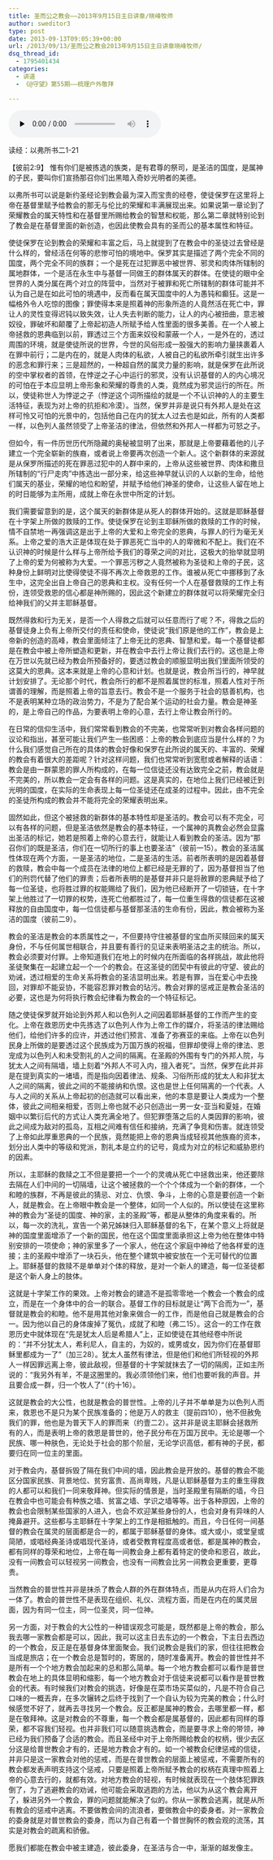 ```yaml
---
title: 圣而公之教会——2013年9月15日主日讲章/晓峰牧师
author: sweditor3
type: post
date: 2013-09-13T09:05:39+00:00
url: /2013/09/13/圣而公之教会2013年9月15日主日讲章晓峰牧师/
dsq_thread_id:
  - 1795401434
categories:
  - 讲道
  - 《@守望》第55期——梳理户外敬拜

---
```

<div id="c-9068" class="grandmp3">
  <audio src="https://t5.shwchurch.org/wp-content/uploads/2013/09/20130913165726994.mp3" controls false preload="none" autobuffer="false"></audio>
</div>

读经：以弗所书二1-21

【彼前2:9】 惟有你们是被拣选的族类，是有君尊的祭司，是圣洁的国度，是属神的子民，要叫你们宣扬那召你们出黑暗入奇妙光明者的美德。

以弗所书可以说是新约圣经论到教会最为深入而宝贵的经卷，使徒保罗在这里将上帝在基督里赋予给教会的那无与伦比的荣耀和丰满展现出来。如果说第一章论到了荣耀教会的属天特性和在基督里所赐给教会的智慧和权能，那么第二章就特别论到了教会是在基督里面的新创造，也因此使教会具有的圣而公的基本属性和特征。

使徒保罗在论到教会的荣耀和丰富之后，马上就提到了在教会中的圣徒过去曾经是什么样的，曾经活在何等的悲惨可怕的境地中。保罗其实是描述了两个完全不同的国度，两个完全不同的族群；一个是死在过犯罪恶中被世界、邪灵和肉体所辖制的属地群体，一个是活在永生中与基督一同做王的群体属天的群体。在使徒的眼中全世界的人类分属在两个对立的阵营中，当然对于被罪和死亡所辖制的群体可能并不认为自己是在如此可怕的境遇中，反而看在属天国度中的人为愚钝和癫狂。这是一幅格外令人吃惊的图像；罪使得本来是照着神的形象所造的人竟然活在死亡中，罪让人的灵性变得迟钝以致失效，让人失去判断的能力，让人的内心被扭曲，意志被奴役，罪破坏和颠覆了上帝起初造人所赋予给人性里面的很多美善。在一个人被上帝拯救的恩典临到以前，罪透过三个方面来奴役和蒙蔽一个人，一是外在的，透过周围的环境，就是使徒所说的世界，今世的风俗形成一股强大的影响力量挟裹着人在罪中前行；二是内在的，就是人肉体的私欲，人被自己的私欲所牵引就生出许多的恶念和罪行来；三是超然的，一种超自然的属灵力量的影响，就是保罗在此所说的空中掌权者的首领，在悖逆之子心中运行的邪灵，没有认识基督的人的内心境况的可怕在于本应显明上帝形象和荣耀的尊贵的人类，竟然成为邪灵运行的所在。所以，使徒称世人为悖逆之子（悖逆这个词所描绘的就是一个不认识神的人的主要生活特征，表现为对上帝的抗拒和冷漠）。当然，保罗并非是说只有外邦人是处在这样可怜又可怕的光景中的，包括他自己在内的犹太人过去也是如此，所有的人类都一样，以色列人虽然领受了上帝圣洁的律法，但依然和外邦人一样都为可怒之子。

但如今，有一件历世历代所隐藏的奥秘被显明了出来，那就是上帝要藉着他的儿子建立一个完全崭新的族裔，或者说上帝要再次创造一个新人。这个新群体的来源就是从保罗所描述的死在罪恶过犯中的人群中来的，上帝从这些被世界、肉体和撒旦所辖制的“行尸走肉”中拣选出一部分来，给这些神早就认识的人以新的生命，给他们属天的基业，荣耀的地位和盼望，并赋予给他们神圣的使命，让这些人留在地上的时日能够为主所用，成就上帝在永世中所定的计划。
  
我们需要留意到的是，这个属天的新群体是从死人的群体开始的。这就是耶稣基督在十字架上所做的救赎的工作。使徒保罗在论到主耶稣所做的救赎的工作的时候，情不自禁地一再强调这是出于上帝的大爱和上帝完全的恩典，与罪人的行为毫无关系。上帝之爱的浩大正是体现在处于罪恶死亡当中的人的卑微和不配上。我们在不认识神的时候是什么样与上帝所给予我们的尊荣之间的对比，这极大的抬举就显明了上帝的爱为何被称为大爱。一个罪恶污秽之人竟然被称为圣徒和上帝的子民，这种身份上鲜明对比使得使徒不得不再次上帝救恩的工作。谁被从死亡中挪移到了永生中，这完全出自上帝自己的恩典和主权。没有任何一个人在基督救赎的工作上有份，连领受救恩的信心都是神所赐的，因此这个新建立的群体就可以将荣耀完全归给神我们的父并主耶稣基督。

既然得救和行为无关，是否一个人得救之后就可以任意而行了呢？不，得救之后的基督徒身上负有上帝所交付的责任和使命，使徒说“我们原是他的工作”，教会是上帝新的创造的高峰，教会里面倾注了上帝无比的恩典、智慧和爱。每一个基督徒都是在教会中被上帝所塑造和更新，并在教会中去行上帝让我们去行的。这也是上帝在万世以先就已经为教会所预备好的，要透过教会的顺服显明出我们里面所领受的这莫大的恩典。这本来就是上帝的心意和计划。也就是说，教会所当行的，神早就计划安排了。无论那个时代，教会所行的都不是照着属世的标准，照着人性对于所谓善的理解，而是照着上帝的旨意去行。教会不是一个服务于社会的慈善机构，也不是表明某种立场的政治势力，不是为了配合某个运动的社会力量。教会是神圣的，是上帝自己的作品，为要表明上帝的心意，去行上帝让教会所行的。

在日常的信仰生活中，我们常常看到教会的不完美，也常常听到对教会各样问题的议论和指出，甚至可能让我们产生一些困惑：上帝的教会到底应当是什么样的？为什么我们感觉自己所在的具体的教会好像和保罗在此所说的属天的、丰富的、荣耀的教会有着很大的差距呢？针对这样问题，我们也常常听到宽慰或者解释的话语：教会是由一群蒙恩的罪人所构成的，在每一位信徒还没有达致完全之前，教会就是不完美的，所以教会一定会有各样的问题。这是真实的，在地位上我们已经被迁到光明的国度，在实际的生命表现上每一位圣徒还在成圣的过程中。因此，由不完全的圣徒所构成的教会并不能将完全的荣耀表明出来。

固然如此，但这个被拯救的新群体的基本特性却是圣洁的。教会可以有不完全，可以有各样的问题，但是圣洁依然是教会的基本特征，一个属神的真教会必然会显露出圣洁的标记，她若是照着上帝的心意去行，就能让人看到教会的圣洁。因为“那召你们的既是圣洁，你们在一切所行的事上也要圣洁”（彼前一15）。教会的圣洁属性体现在两个方面，一是圣洁的地位，二是圣洁的生活。前者所表明的是因着基督的救赎，教会中每一个成员在法律的地位上都已经是无罪的了，因为基督担当了他们的刑罚代替了他们的罪责；后者所表明的是基督并非只是将赦罪的恩典赋予给了每一位圣徒，也将胜过罪的权能赐给了我们，因为他已经断开了一切锁链，在十字架上他胜过了一切罪的权势，连死亡他都胜过了，每一位重生得救的信徒都在这被释放的自由国度中，每一位信徒都与基督那圣洁的生命有份，因此，教会被称为圣洁的国度（彼前二9）。

教会的圣洁是教会的本质属性之一，不但要持守住被基督的宝血所买赎回来的属天身份，不与任何属世相联合，并且要有善行的见证来表明圣洁之主的统治。所以，教会必须要对付罪。上帝知道我们在地上的时候内在所面临的各样挑战，故此他将圣徒聚集在一起建立起一个一个的教会。在这圣徒的团契中有彼此的守望、彼此的劝诫，透过相爱的生命关系将教会的圣洁显明出来。若是有罪，当在爱心中去挽回，对罪却不能妥协，不能容忍罪对教会的玷污。教会对罪的惩戒正是教会圣洁的必要，这也是为何将执行教会纪律看为教会的一个特征标记。

随之使徒保罗就开始论到外邦人和以色列人之间因着耶稣基督的工作而产生的变化。上帝在救恩历史中先拣选了以色列人作为上帝工作的媒介，将圣洁的律法赐给他们，给他们许多的应许，并透过他们预言、准备了弥赛亚的来临。上帝在以色列民身上所做的是要透过这个民族成为万国万族的祝福，但罪却使得上帝的律法、恩宠成为以色列人和未受割礼的人之间的隔离。在圣殿的外围有专门的外邦人院，与犹太人之间有隔墙，墙上刻着“外邦人不可入内，擅入者死”。当然，保罗在此并非是在提到真实的一堵墙，而是指向因着律法、规条、习俗所形成的犹太人和非犹太人之间的隔离，彼此之间的不能接纳和仇恨。这也是世上任何隔离的一个代表。人与人之间的关系从上帝起初的创造就可以看出来，他的本意是要让人类成为一个整体，彼此之间相亲相爱，否则上帝也就不必只创造出一男一女-亚当和夏娃，在婚姻中以繁衍后代的方式让人类充满全地了。但犯罪堕落之后的人类因罪的影响，彼此之间成为敌对的孤岛，互相之间难有信任和接纳，充满了争竞和伤害。就连领受了上帝如此厚重恩典的一个民族，竟然能把上帝的恩典当成轻视其他族裔的资本，划分出人类中的等级和党派，割礼本是立约的记号，竟成为对立的标记和威胁恩约的因素。

所以，主耶稣的救赎之工不但是要把一个一个的灵魂从死亡中拯救出来，他还要除去隔在人们中间的一切隔墙，让这个被拯救的一个个个体成为一个新的群体，一个和睦的族群，不再是彼此的猜忌、对立、仇恨、争斗，上帝的心意是要创造一个新人，就是教会。在上帝眼中教会是一个整体，如同一个人似的。所以使徒在这里称神的教会为“圣徒的国度、神的家，主的圣殿”等，都是从整体的角度来看的。所以，每一次的洗礼，宣告一个弟兄姊妹归入耶稣基督的名下，在某个意义上将就是神的国度里面增添了一个新的国民，他在这个国度里面承担这上帝为他在整体中特别安排的一项使命；神的家里多了一个家人，他在这个家庭中神给了他各样爱的连接；主的圣殿中增添了一块石头，他在整个建筑中被安放在一个无可替代的位置上。耶稣基督的救赎不是单单对个体的释放，是对一个新人的建造，每一位圣徒都是这个新人身上的肢体。

这就是十字架工作的果效。上帝对教会的建造不是孤零零地一个教会一个教会的成立，而是在一个身体中的合一的联合。基督工作的目标就是让“两下合而为一”，基督就是教会的和睦。他不是用其他对象来做合一的工作，而是他自己就是教会的合一。因为他以自己的身体废掉了冤仇，成就了和睦（弗二15）。这合一的工作在救恩历史中就体现在“先是犹太人后是希腊人”上，正如使徒在其他经卷中所说的：“并不分犹太人，希利尼人，自主的，为奴的，或男或女，因为你们在基督耶稣里都成为一了”（加三28）。犹太人虽然有律法，但是他们和他们所轻视的外邦人一样因罪远离上帝，彼此敌视，但基督的十字架就抹去了一切的隔阂，正如主所说的：“我另外有羊，不是这圈里的。我必须领他们来，他们也要听我的声音。并且要合成一群，归一个牧人了“（约十16）。

这就是教会的大公性，也就是教会的普世性。上帝的儿子并不单单是为以色列人而来，救恩也不是只为某个民族准备的；他是万人的救主（提前四10），他不但赦免我们的罪，他也是为普天下人的罪而来（约壹二2）。这并非是说主耶稣会拯救所有的人，而是表明上帝的救恩是普世的，他子民分布在万国万民中。无论是哪一个民族、哪一种肤色，无论处于社会的那个阶层，无论学识高低，都有神的子民，都要归在同一位主的里面。

对于教会内，基督拆毁了隔在我们中间的墙，因此教会是开放的。基督的教会不能区分国家民族、背景地位、贫穷富贵、高尚卑贱，凡是认耶稣基督为主的重生得救的人都可以和我们一同来敬拜神。但实际的情景是，当时圣殿里有隔断的墙，今日在教会中也可能会有种族之墙、贫富之墙、学识之墙等等。出于各种原因，上帝的教会也会限制某些国家的人进入，也会不欢迎某些身份的人，也会对身有异味的人掩鼻避开。这些都与主耶稣在十字架上的工作是相抵触的。而且，今日任何一间基督的教会在属灵的层面都是合一的，都属于耶稣基督的身体。或大或小，或堂皇或简陋，或唱经典圣诗或唱现代圣诗，或者受教育程度高或者低，都是属神的教会，都有同样的尊荣和地位，上帝在每一间教会身上都有着特定的使命和恩召，故此，没有一间教会可以轻视另一间教会，也没有一间教会比另一间教会更重要，更尊贵。
  
当然教会的普世性并非是抹杀了教会人群的外在群体特点，而是从内在将人们合为一体了。教会的普世性不是表现在组织、礼仪、流程方面，而是在内在的属灵层面，因为有同一位主，同一位圣灵，同一位神。

另一方面，对于教会的大公性的一种错误观念可能是，既然都是上帝的教会，那么我去哪一家教会都是可以，因此，我可以这主日去东边的一个教会，下主日去西边的一个教会，反正是在基督身体里面聚会。我们说教会是我们的家，但往往把教会当成是旅店；在一个教会总是暂时的，寄居的，随时准备离开。教会的普世性并不是所有一个个地方教会加起来的总和那么简单。每一个地方教会都可以看作是普世教会在地上的具体显明和缩影，每一个地方教会对于信徒来说都可以看作是普世教会的代表。有时候我们对教会的挑选，好像是在菜市场买菜似的，凡是不符合自己口味的一概丢弃，在多次辗转之后终于找到了一个自认为较为完美的教会；什么时候感觉不好了，就再去寻找另一个教会。反正都是属神的教会，去哪里都一样，都是在敬拜神。这是对教会的不尊重，每一个教会都是属基督的，因此都有同样的尊荣，都不容我们轻视。也并非我们可以随意挑选教会，而是要寻求上帝的带领，神已经为我们预备了合适的教会。而且圣经中对于上帝所赐给教会的权柄，很少去区分这是给普世教会才有的，还是地方教会才有的。如一个被教会纪律惩戒的信徒，并非只是这一家教会对他的惩戒，而是在普世教会的层面上被惩戒，不需要所有的教会都发表声明支持这个惩戒，只要是照着上帝所赋予教会的权柄在真理中照着上帝的心意去行的，就都有效。对地方教会的轻视，有时候就表现在一个肢体犯罪跌倒了，为了逃避教会的劝诫，他可能会采取逃跑的方法，他以为从这个教会离开了，躲进另外一个教会，罪的问题就能解决了似的。你从一家教会逃离，就是从所有教会的惩戒中逃离。不要做教会间的流浪者，要做教会中的委身者。对一家教会的委身就是对普世教会的委身，而以为自己有着一个普世胸怀的教会观的流荡，其实是对教会的疏离和骄傲。

愿我们都能在教会中被主建造，彼此委身，在圣洁与合一中，渐渐的越发像主。